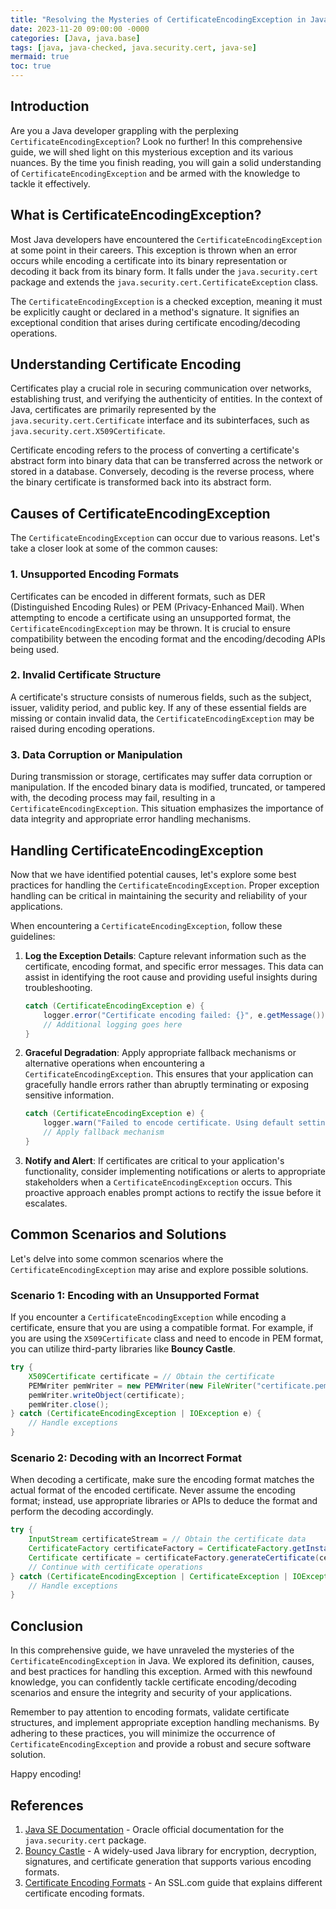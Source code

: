 ```yaml
---
title: "Resolving the Mysteries of CertificateEncodingException in Java: A Comprehensive Guide"
date: 2023-11-20 09:00:00 -0000
categories: [Java, java.base]
tags: [java, java-checked, java.security.cert, java-se]
mermaid: true
toc: true
---
```


## Introduction

Are you a Java developer grappling with the perplexing `CertificateEncodingException`? Look no further! In this comprehensive guide, we will shed light on this mysterious exception and its various nuances. By the time you finish reading, you will gain a solid understanding of `CertificateEncodingException` and be armed with the knowledge to tackle it effectively.

## What is CertificateEncodingException?

Most Java developers have encountered the `CertificateEncodingException` at some point in their careers. This exception is thrown when an error occurs while encoding a certificate into its binary representation or decoding it back from its binary form. It falls under the `java.security.cert` package and extends the `java.security.cert.CertificateException` class.

The `CertificateEncodingException` is a checked exception, meaning it must be explicitly caught or declared in a method's signature. It signifies an exceptional condition that arises during certificate encoding/decoding operations.

## Understanding Certificate Encoding

Certificates play a crucial role in securing communication over networks, establishing trust, and verifying the authenticity of entities. In the context of Java, certificates are primarily represented by the `java.security.cert.Certificate` interface and its subinterfaces, such as `java.security.cert.X509Certificate`.

Certificate encoding refers to the process of converting a certificate's abstract form into binary data that can be transferred across the network or stored in a database. Conversely, decoding is the reverse process, where the binary certificate is transformed back into its abstract form.

## Causes of CertificateEncodingException

The `CertificateEncodingException` can occur due to various reasons. Let's take a closer look at some of the common causes:

### 1. Unsupported Encoding Formats

Certificates can be encoded in different formats, such as DER (Distinguished Encoding Rules) or PEM (Privacy-Enhanced Mail). When attempting to encode a certificate using an unsupported format, the `CertificateEncodingException` may be thrown. It is crucial to ensure compatibility between the encoding format and the encoding/decoding APIs being used.

### 2. Invalid Certificate Structure

A certificate's structure consists of numerous fields, such as the subject, issuer, validity period, and public key. If any of these essential fields are missing or contain invalid data, the `CertificateEncodingException` may be raised during encoding operations.

### 3. Data Corruption or Manipulation

During transmission or storage, certificates may suffer data corruption or manipulation. If the encoded binary data is modified, truncated, or tampered with, the decoding process may fail, resulting in a `CertificateEncodingException`. This situation emphasizes the importance of data integrity and appropriate error handling mechanisms.

## Handling CertificateEncodingException

Now that we have identified potential causes, let's explore some best practices for handling the `CertificateEncodingException`. Proper exception handling can be critical in maintaining the security and reliability of your applications.

When encountering a `CertificateEncodingException`, follow these guidelines:

1. **Log the Exception Details**: Capture relevant information such as the certificate, encoding format, and specific error messages. This data can assist in identifying the root cause and providing useful insights during troubleshooting.

    ```java
    catch (CertificateEncodingException e) {
        logger.error("Certificate encoding failed: {}", e.getMessage());
        // Additional logging goes here
    }
    ```

2. **Graceful Degradation**: Apply appropriate fallback mechanisms or alternative operations when encountering a `CertificateEncodingException`. This ensures that your application can gracefully handle errors rather than abruptly terminating or exposing sensitive information.

    ```java
    catch (CertificateEncodingException e) {
        logger.warn("Failed to encode certificate. Using default settings instead.");
        // Apply fallback mechanism
    }
    ```

3. **Notify and Alert**: If certificates are critical to your application's functionality, consider implementing notifications or alerts to appropriate stakeholders when a `CertificateEncodingException` occurs. This proactive approach enables prompt actions to rectify the issue before it escalates.

## Common Scenarios and Solutions

Let's delve into some common scenarios where the `CertificateEncodingException` may arise and explore possible solutions.

### Scenario 1: Encoding with an Unsupported Format

If you encounter a `CertificateEncodingException` while encoding a certificate, ensure that you are using a compatible format. For example, if you are using the `X509Certificate` class and need to encode in PEM format, you can utilize third-party libraries like **Bouncy Castle**.

```java
try {
    X509Certificate certificate = // Obtain the certificate
    PEMWriter pemWriter = new PEMWriter(new FileWriter("certificate.pem"));
    pemWriter.writeObject(certificate);
    pemWriter.close();
} catch (CertificateEncodingException | IOException e) {
    // Handle exceptions
}
```

### Scenario 2: Decoding with an Incorrect Format

When decoding a certificate, make sure the encoding format matches the actual format of the encoded certificate. Never assume the encoding format; instead, use appropriate libraries or APIs to deduce the format and perform the decoding accordingly.

```java
try {
    InputStream certificateStream = // Obtain the certificate data
    CertificateFactory certificateFactory = CertificateFactory.getInstance("X.509");
    Certificate certificate = certificateFactory.generateCertificate(certificateStream);
    // Continue with certificate operations
} catch (CertificateEncodingException | CertificateException | IOException e) {
    // Handle exceptions
}
```

## Conclusion

In this comprehensive guide, we have unraveled the mysteries of the `CertificateEncodingException` in Java. We explored its definition, causes, and best practices for handling this exception. Armed with this newfound knowledge, you can confidently tackle certificate encoding/decoding scenarios and ensure the integrity and security of your applications.

Remember to pay attention to encoding formats, validate certificate structures, and implement appropriate exception handling mechanisms. By adhering to these practices, you will minimize the occurrence of `CertificateEncodingException` and provide a robust and secure software solution.

Happy encoding!

## References

1. [Java SE Documentation](https://docs.oracle.com/en/java/javase/16/docs/api/java.security.cert/index.html) - Oracle official documentation for the `java.security.cert` package.
2. [Bouncy Castle](https://www.bouncycastle.org/) - A widely-used Java library for encryption, decryption, signatures, and certificate generation that supports various encoding formats.
3. [Certificate Encoding Formats](https://www.ssl.com/guide/certificate-encoding-formats-explained/) - An SSL.com guide that explains different certificate encoding formats.
